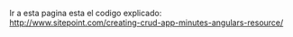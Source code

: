 Ir a esta pagina esta el codigo explicado:
http://www.sitepoint.com/creating-crud-app-minutes-angulars-resource/